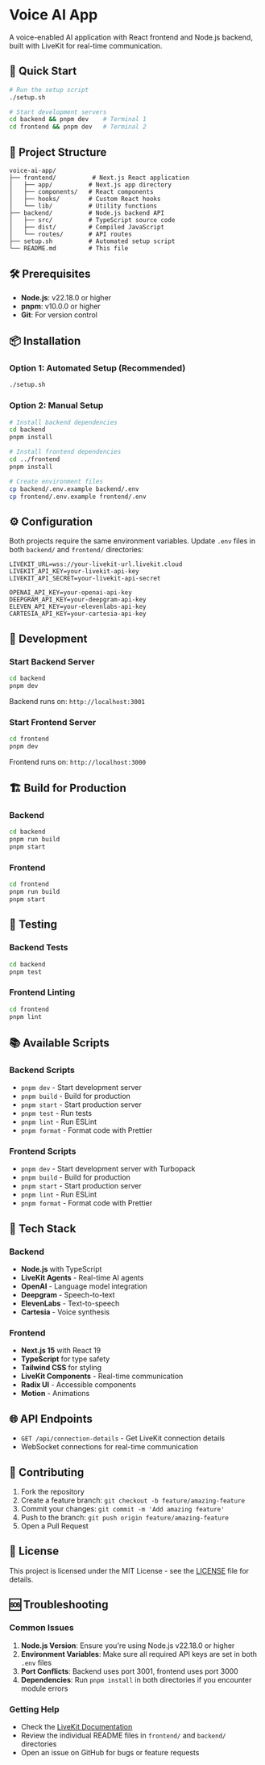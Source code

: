 # Voice AI App

A voice-enabled AI application with React frontend and Node.js backend, built with LiveKit for real-time communication.

## 🚀 Quick Start

```bash
# Run the setup script
./setup.sh

# Start development servers
cd backend && pnpm dev    # Terminal 1
cd frontend && pnpm dev   # Terminal 2
```

## 📁 Project Structure

```
voice-ai-app/
├── frontend/          # Next.js React application
│   ├── app/          # Next.js app directory
│   ├── components/   # React components
│   ├── hooks/        # Custom React hooks
│   └── lib/          # Utility functions
├── backend/          # Node.js backend API
│   ├── src/          # TypeScript source code
│   ├── dist/         # Compiled JavaScript
│   └── routes/       # API routes
├── setup.sh          # Automated setup script
└── README.md         # This file
```

## 🛠️ Prerequisites

- **Node.js**: v22.18.0 or higher
- **pnpm**: v10.0.0 or higher
- **Git**: For version control

## 📦 Installation

### Option 1: Automated Setup (Recommended)

```bash
./setup.sh
```

### Option 2: Manual Setup

```bash
# Install backend dependencies
cd backend
pnpm install

# Install frontend dependencies
cd ../frontend
pnpm install

# Create environment files
cp backend/.env.example backend/.env
cp frontend/.env.example frontend/.env
```

## ⚙️ Configuration

Both projects require the same environment variables. Update `.env` files in both `backend/` and `frontend/` directories:

```env
LIVEKIT_URL=wss://your-livekit-url.livekit.cloud
LIVEKIT_API_KEY=your-livekit-api-key
LIVEKIT_API_SECRET=your-livekit-api-secret

OPENAI_API_KEY=your-openai-api-key
DEEPGRAM_API_KEY=your-deepgram-api-key
ELEVEN_API_KEY=your-elevenlabs-api-key
CARTESIA_API_KEY=your-cartesia-api-key
```

## 🚀 Development

### Start Backend Server

```bash
cd backend
pnpm dev
```

Backend runs on: `http://localhost:3001`

### Start Frontend Server

```bash
cd frontend
pnpm dev
```

Frontend runs on: `http://localhost:3000`

## 🏗️ Build for Production

### Backend

```bash
cd backend
pnpm run build
pnpm start
```

### Frontend

```bash
cd frontend
pnpm run build
pnpm start
```

## 🧪 Testing

### Backend Tests

```bash
cd backend
pnpm test
```

### Frontend Linting

```bash
cd frontend
pnpm lint
```

## 📚 Available Scripts

### Backend Scripts

- `pnpm dev` - Start development server
- `pnpm build` - Build for production
- `pnpm start` - Start production server
- `pnpm test` - Run tests
- `pnpm lint` - Run ESLint
- `pnpm format` - Format code with Prettier

### Frontend Scripts

- `pnpm dev` - Start development server with Turbopack
- `pnpm build` - Build for production
- `pnpm start` - Start production server
- `pnpm lint` - Run ESLint
- `pnpm format` - Format code with Prettier

## 🔧 Tech Stack

### Backend

- **Node.js** with TypeScript
- **LiveKit Agents** - Real-time AI agents
- **OpenAI** - Language model integration
- **Deepgram** - Speech-to-text
- **ElevenLabs** - Text-to-speech
- **Cartesia** - Voice synthesis

### Frontend

- **Next.js 15** with React 19
- **TypeScript** for type safety
- **Tailwind CSS** for styling
- **LiveKit Components** - Real-time communication
- **Radix UI** - Accessible components
- **Motion** - Animations

## 🌐 API Endpoints

- `GET /api/connection-details` - Get LiveKit connection details
- WebSocket connections for real-time communication

## 📝 Contributing

1. Fork the repository
2. Create a feature branch: `git checkout -b feature/amazing-feature`
3. Commit your changes: `git commit -m 'Add amazing feature'`
4. Push to the branch: `git push origin feature/amazing-feature`
5. Open a Pull Request

## 📄 License

This project is licensed under the MIT License - see the [LICENSE](LICENSE) file for details.

## 🆘 Troubleshooting

### Common Issues

1. **Node.js Version**: Ensure you're using Node.js v22.18.0 or higher
2. **Environment Variables**: Make sure all required API keys are set in both `.env` files
3. **Port Conflicts**: Backend uses port 3001, frontend uses port 3000
4. **Dependencies**: Run `pnpm install` in both directories if you encounter module errors

### Getting Help

- Check the [LiveKit Documentation](https://docs.livekit.io/)
- Review the individual README files in `frontend/` and `backend/` directories
- Open an issue on GitHub for bugs or feature requests
